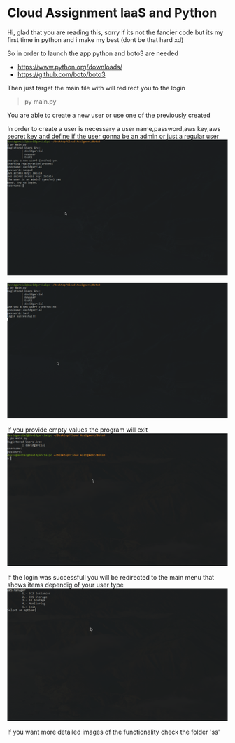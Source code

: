 # Cloud Assignment IaaS and Python 

Hi, glad that you are reading this, sorry if its not the fancier code 
but its my first time in python and i make my best (dont be that hard xd)

So in order to launch the app python and boto3 are needed
* https://www.python.org/downloads/
* https://github.com/boto/boto3

Then just target the main file with will redirect you to the login
> py main.py

You are able to create a new user or use one of the previously created

In order to create a user is necessary a user name,password,aws key,aws secret key and define if the user gonna be an admin or just a regular user
![User Registration](./ss/login/login%20user%20registration.png)

![Login](./ss/login/login_successful.png)

If you provide empty values the program will exit
![Exit](./ss/login/login_empty_values.png)

If the login was successfull you will be redirected to the main menu that shows items dependig of your user type
![Main Menu](./ss/login/main_menu.png)

If you want more detailed images of the functionality check the folder 'ss'
